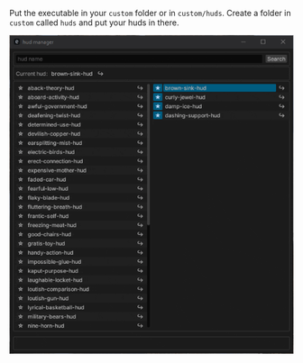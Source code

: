 Put the executable in your `custom` folder or in `custom/huds`.
Create a folder in `custom` called `huds` and put your huds in there.

![Demo gif](./demo.gif)
